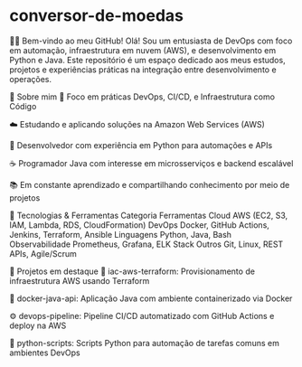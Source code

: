 # conversor-de-moedas
👨‍💻 Bem-vindo ao meu GitHub!
Olá! Sou um entusiasta de DevOps com foco em automação, infraestrutura em nuvem (AWS), e desenvolvimento em Python e Java. Este repositório é um espaço dedicado aos meus estudos, projetos e experiências práticas na integração entre desenvolvimento e operações.

🚀 Sobre mim
🎯 Foco em práticas DevOps, CI/CD, e Infraestrutura como Código

☁️ Estudando e aplicando soluções na Amazon Web Services (AWS)

🐍 Desenvolvedor com experiência em Python para automações e APIs

☕ Programador Java com interesse em microsserviços e backend escalável

📚 Em constante aprendizado e compartilhando conhecimento por meio de projetos

🧰 Tecnologias & Ferramentas
Categoria	Ferramentas
Cloud	AWS (EC2, S3, IAM, Lambda, RDS, CloudFormation)
DevOps	Docker, GitHub Actions, Jenkins, Terraform, Ansible
Linguagens	Python, Java, Bash
Observabilidade	Prometheus, Grafana, ELK Stack
Outros	Git, Linux, REST APIs, Agile/Scrum

📁 Projetos em destaque
🔧 iac-aws-terraform: Provisionamento de infraestrutura AWS usando Terraform

🐳 docker-java-api: Aplicação Java com ambiente containerizado via Docker

⚙️ devops-pipeline: Pipeline CI/CD automatizado com GitHub Actions e deploy na AWS

🧪 python-scripts: Scripts Python para automação de tarefas comuns em ambientes DevOps
